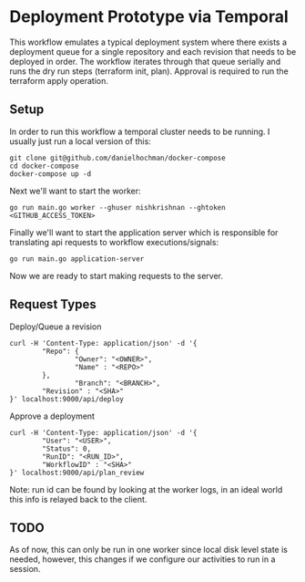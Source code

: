 # Deployment Prototype via Temporal

This workflow emulates a typical deployment system where there exists a deployment queue for a single repository and each revision that needs to be deployed in order.  The workflow iterates through that queue serially and runs the dry run steps (terraform init, plan). Approval is required to run the terraform apply operation.

## Setup

In order to run this workflow a temporal cluster needs to be running.  I usually just run a local version of this:

```
git clone git@github.com/danielhochman/docker-compose
cd docker-compose
docker-compose up -d
```

Next we'll want to start the worker:

```
go run main.go worker --ghuser nishkrishnan --ghtoken <GITHUB_ACCESS_TOKEN>
```

Finally we'll want to start the application server which is responsible for translating api requests to workflow executions/signals:

```
go run main.go application-server
```

Now we are ready to start making requests to the server.

## Request Types

Deploy/Queue a revision

```
curl -H 'Content-Type: application/json' -d '{
        "Repo": {
                "Owner": "<OWNER>",
                "Name" : "<REPO>"
        },
                "Branch": "<BRANCH>",
        "Revision" : "<SHA>"
}' localhost:9000/api/deploy
```

Approve a deployment

```
curl -H 'Content-Type: application/json' -d '{
        "User": "<USER>",
		"Status": 0,
		"RunID": "<RUN_ID>",
        "WorkflowID" : "<SHA>"
}' localhost:9000/api/plan_review
```

Note: run id can be found by looking at the worker logs, in an ideal world this info is relayed back to the client.

## TODO

As of now, this can only be run in one worker since local disk level state is needed, however, this changes if we configure our activities to run in a session.  




